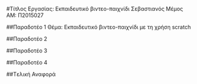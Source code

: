 ﻿#Τίτλος Εργασίας: Εκπαιδευτικό βιντεο-παιχνίδι
Σεβαστιανός Μέμος</br>
ΑΜ: Π2015027

##Παραδοτέο 1
Θέμα: Εκπαιδευτικό βιντεο-παιχνίδι με τη χρήση scratch


##Παραδοτέο 2


##Παραδοτέο 3


##Παραδοτέο 4


##Tελική Αναφορά


